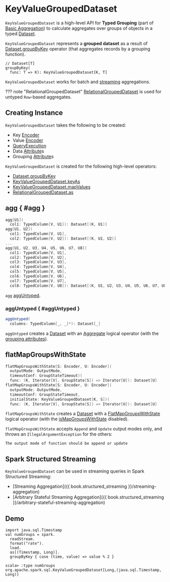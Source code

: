 # KeyValueGroupedDataset

`KeyValueGroupedDataset` is a high-level API for **Typed Grouping** (part of [Basic Aggregation](index.md)) to calculate aggregates over groups of objects in a typed [Dataset](../Dataset.md).

`KeyValueGroupedDataset` represents a **grouped dataset** as a result of [Dataset.groupByKey](../Dataset.md#groupByKey) operator (that aggregates records by a grouping function).

```text
// Dataset[T]
groupByKey(
  func: T => K): KeyValueGroupedDataset[K, T]
```

`KeyValueGroupedDataset` works for batch and [streaming](#spark-structured-streaming) aggregations.

??? note "RelationalGroupedDataset"
    [RelationalGroupedDataset](RelationalGroupedDataset.md) is used for untyped `Row`-based aggregates.

## Creating Instance

`KeyValueGroupedDataset` takes the following to be created:

* <span id="kEncoder"> Key [Encoder](../Encoder.md)
* <span id="vEncoder"> Value [Encoder](../Encoder.md)
* <span id="queryExecution"> [QueryExecution](../QueryExecution.md)
* <span id="dataAttributes"> Data [Attribute](../expressions/Attribute.md)s
* <span id="groupingAttributes"> Grouping [Attribute](../expressions/Attribute.md)s

`KeyValueGroupedDataset` is created for the following high-level operators:

* [Dataset.groupByKey](index.md#groupByKey)
* [KeyValueGroupedDataset.keyAs](#keyAs)
* [KeyValueGroupedDataset.mapValues](#mapValues)
* [RelationalGroupedDataset.as](RelationalGroupedDataset.md#as)

## agg { #agg }

```scala
agg[U1](
  col1: TypedColumn[V, U1]): Dataset[(K, U1)]
agg[U1, U2](
  col1: TypedColumn[V, U1],
  col2: TypedColumn[V, U2]): Dataset[(K, U1, U2)]
...
agg[U1, U2, U3, U4, U5, U6, U7, U8](
  col1: TypedColumn[V, U1],
  col2: TypedColumn[V, U2],
  col3: TypedColumn[V, U3],
  col4: TypedColumn[V, U4],
  col5: TypedColumn[V, U5],
  col6: TypedColumn[V, U6],
  col7: TypedColumn[V, U7],
  col8: TypedColumn[V, U8]): Dataset[(K, U1, U2, U3, U4, U5, U6, U7, U8)]
```

`agg` [aggUntyped](#aggUntyped).

### aggUntyped { #aggUntyped }

```scala
aggUntyped(
  columns: TypedColumn[_, _]*): Dataset[_]
```

`aggUntyped` creates a [Dataset](../Dataset.md) with an [Aggregate](../logical-operators/Aggregate.md) logical operator (with the [grouping attributes](#groupingAttributes)).

## <span id="flatMapGroupsWithState"> flatMapGroupsWithState

```scala
flatMapGroupsWithState[S: Encoder, U: Encoder](
  outputMode: OutputMode,
  timeoutConf: GroupStateTimeout)(
  func: (K, Iterator[V], GroupState[S]) => Iterator[U]): Dataset[U]
flatMapGroupsWithState[S: Encoder, U: Encoder](
  outputMode: OutputMode,
  timeoutConf: GroupStateTimeout,
  initialState: KeyValueGroupedDataset[K, S])(
  func: (K, Iterator[V], GroupState[S]) => Iterator[U]): Dataset[U]
```

`flatMapGroupsWithState` creates a [Dataset](../Dataset.md#apply) with a [FlatMapGroupsWithState](../logical-operators/FlatMapGroupsWithState.md) logical operator (with the [isMapGroupsWithState](../logical-operators/FlatMapGroupsWithState.md#isMapGroupsWithState) disabled).

`flatMapGroupsWithState` accepts `Append` and `Update` output modes only, and throws an `IllegalArgumentException` for the others:

```text
The output mode of function should be append or update
```

## Spark Structured Streaming

`KeyValueGroupedDataset` can be used in streaming queries in Spark Structured Streaming:

* [Streaming Aggregation]({{ book.structured_streaming }}/streaming-aggregation)
* [Arbitrary Stateful Streaming Aggregation]({{ book.structured_streaming }}/arbitrary-stateful-streaming-aggregation)

## Demo

```text
import java.sql.Timestamp
val numGroups = spark.
  readStream.
  format("rate").
  load.
  as[(Timestamp, Long)].
  groupByKey { case (time, value) => value % 2 }

scala> :type numGroups
org.apache.spark.sql.KeyValueGroupedDataset[Long,(java.sql.Timestamp, Long)]
```
